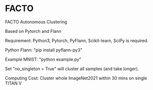 # FACTO
FACTO Autonomous Clustering

Based on Pytorch and Flann

Requirement: Python3, Pytorch, PyFlann, Scikit-learn, SciPy is required.

Python Flann: "pip install pyflann-py3"

Example MNIST: "python example.py" 

Set "no_singleton = True" will cluster all samples (and take longer).

Computing Cost: Cluster whole ImageNet2021 within 30 mins on single TITAN V
